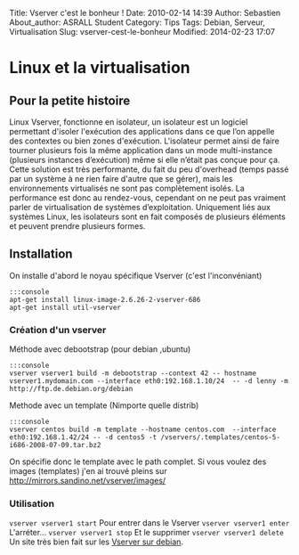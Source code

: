 Title: Vserver c'est le bonheur !
Date: 2010-02-14 14:39
Author: Sebastien
About_author: ASRALL Student
Category: Tips
Tags: Debian, Serveur, Virtualisation
Slug: vserver-cest-le-bonheur
Modified: 2014-02-23 17:07


# Linux et la virtualisation

## Pour la petite histoire

Linux Vserver, fonctionne en isolateur, un isolateur est un logiciel permettant d'isoler l'exécution des applications dans ce que l’on appelle des contextes ou bien zones d'exécution. L'isolateur permet ainsi de faire tourner plusieurs fois la même application dans un mode multi-instance (plusieurs instances d’exécution) même si elle n’était pas conçue pour ça. Cette solution est très performante, du fait du peu d'overhead (temps passé par un système à ne rien faire d'autre que se gérer), mais les environnements virtualisés ne sont pas complètement isolés. La performance est donc au rendez-vous, cependant on ne peut pas vraiment parler de virtualisation de systèmes d’exploitation. Uniquement liés aux systèmes Linux, les isolateurs sont en fait composés de plusieurs éléments et peuvent prendre plusieurs formes.

## Installation

On installe d'abord le noyau spécifique Vserver (c'est l'inconvéniant)

    :::console
    apt-get install linux-image-2.6.26-2-vserver-686
    apt-get install util-vserver

### Création d'un vserver

Méthode avec debootstrap (pour debian ,ubuntu)

    :::console
    vserver vserver1 build -m debootstrap --context 42 -- hostname vserver1.mydomain.com --interface eth0:192.168.1.10/24  -- -d lenny -m http://ftp.de.debian.org/debian

Methode avec un template (Nimporte quelle distrib)

    :::console
    vserver centos build -m template --hostname centos.com  --interface eth0:192.168.1.42/24 -- -d centos5 -t /vservers/.templates/centos-5-i686-2008-07-09.tar.bz2

On spécifie donc le template avec le path complet. Si vous voulez des images (templates) j'en ai trouvé pleins sur http://mirrors.sandino.net/vserver/images/

### Utilisation

`vserver vserver1 start` Pour entrer dans le Vserver
`vserver vserver1 enter` L'arréter... `vserver vserver1 stop` Et le supprimer `vserver vserver1 delete` Un site très bien fait sur les [Vserver sur debian](http://linux-vserver.org/Installation_on_Debian).
